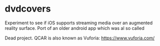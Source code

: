 # dvdcovers
Experiment to see if iOS supports streaming media over an augmented reality surface. Port of an older android app which was al so called

Dead project. QCAR is also known as Vuforia: https://www.vuforia.com/
